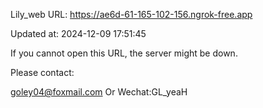 Lily_web URL: https://ae6d-61-165-102-156.ngrok-free.app

Updated at: 2024-12-09 17:51:45

If you cannot open this URL, the server might be down.

Please contact: 

goley04@foxmail.com Or Wechat:GL_yeaH